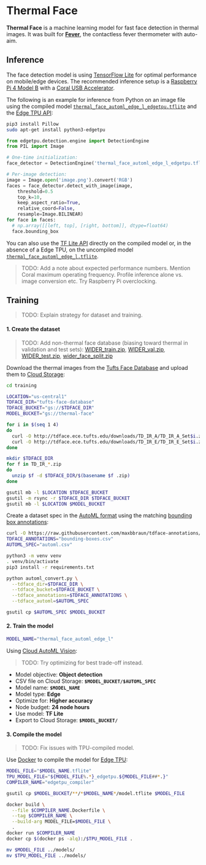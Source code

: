 # Thermal Face

**Thermal Face** is a machine learning model for fast face detection in thermal images. It was built for [**Fever**](https://github.com/maxbbraun/fever), the contactless fever thermometer with auto-aim.

## Inference

The face detection model is using [TensorFlow Lite](https://www.tensorflow.org/lite) for optimal performance on mobile/edge devices. The recommended inference setup is a [Raspberry Pi 4 Model B](https://www.raspberrypi.org/products/raspberry-pi-4-model-b/) with a [Coral USB Accelerator](https://coral.ai/docs/accelerator/get-started/).

The following is an example for inference from Python on an image file using the compiled model [`thermal_face_automl_edge_l_edgetpu.tflite`](models/thermal_face_automl_edge_l_edgetpu.tflite) and the [Edge TPU API](https://coral.ai/docs/edgetpu/api-intro/):

```bash
pip3 install Pillow
sudo apt-get install python3-edgetpu
```

```python
from edgetpu.detection.engine import DetectionEngine
from PIL import Image

# One-time initialization:
face_detector = DetectionEngine('thermal_face_automl_edge_l_edgetpu.tflite')

# Per-image detection:
image = Image.open('image.png').convert('RGB')
faces = face_detector.detect_with_image(image,
    threshold=0.5
    top_k=10,
    keep_aspect_ratio=True,
    relative_coord=False,
    resample=Image.BILINEAR)
for face in faces:
  # np.array([[left, top], [right, bottom]], dtype=float64)
  face.bounding_box
```

You can also use the [TF Lite API](https://www.tensorflow.org/lite/guide/python) directly on the compiled model or, in the absence of a Edge TPU, on the uncompiled model [`thermal_face_automl_edge_l.tflite`](models/thermal_face_automl_edge_l.tflite).

> TODO: Add a note about expected performance numbers. Mention Coral maximum operating frequency. Profile inference alone vs. image conversion etc. Try Raspberry Pi overclocking.

## Training

> TODO: Explain strategy for dataset and training.

#### 1. Create the dataset

> TODO: Add non-thermal face database (biasing toward thermal in validation and test sets): [WIDER_train.zip](https://drive.google.com/uc?export=download&id=0B6eKvaijfFUDQUUwd21EckhUbWs), [WIDER_val.zip](https://drive.google.com/uc?export=download&id=0B6eKvaijfFUDd3dIRmpvSk8tLUk), [WIDER_test.zip](https://drive.google.com/uc?export=download&id=0B6eKvaijfFUDbW4tdGpaYjgzZkU), [wider_face_split.zip](http://mmlab.ie.cuhk.edu.hk/projects/WIDERFace/support/bbx_annotation/wider_face_split.zip)

Download the thermal images from the [Tufts Face Database](http://tdface.ece.tufts.edu) and upload them to [Cloud Storage](https://cloud.google.com/storage/docs):

```bash
cd training

LOCATION="us-central1"
TDFACE_DIR="tufts-face-database"
TDFACE_BUCKET="gs://$TDFACE_DIR"
MODEL_BUCKET="gs://thermal-face"

for i in $(seq 1 4)
do
  curl -O http://tdface.ece.tufts.edu/downloads/TD_IR_A/TD_IR_A_Set$i.zip
  curl -O http://tdface.ece.tufts.edu/downloads/TD_IR_E/TD_IR_E_Set$i.zip
done

mkdir $TDFACE_DIR
for f in TD_IR_*.zip
do
  unzip $f -d $TDFACE_DIR/$(basename $f .zip)
done

gsutil mb -l $LOCATION $TDFACE_BUCKET
gsutil -m rsync -r $TDFACE_DIR $TDFACE_BUCKET
gsutil mb -l $LOCATION $MODEL_BUCKET
```

Create a dataset spec in the [AutoML format](https://cloud.google.com/vision/automl/object-detection/docs/csv-format) using the matching [bounding box annotations](https://github.com/maxbbraun/tdface-annotations):

```bash
curl -O https://raw.githubusercontent.com/maxbbraun/tdface-annotations/master/bounding-boxes.csv
TDFACE_ANNOTATIONS="bounding-boxes.csv"
AUTOML_SPEC="automl.csv"

python3 -m venv venv
. venv/bin/activate
pip3 install -r requirements.txt

python automl_convert.py \
  --tdface_dir=$TDFACE_DIR \
  --tdface_bucket=$TDFACE_BUCKET \
  --tdface_annotations=$TDFACE_ANNOTATIONS \
  --tdface_automl=$AUTOML_SPEC

gsutil cp $AUTOML_SPEC $MODEL_BUCKET
```

#### 2. Train the model

```bash
MODEL_NAME="thermal_face_automl_edge_l"
```

Using [Cloud AutoML Vision](https://cloud.google.com/vision/automl/object-detection/docs/edge-quickstart):

> TODO: Try optimizing for best trade-off instead.

 - Model objective: **Object detection**
 - CSV file on Cloud Storage: **`$MODEL_BUCKET/$AUTOML_SPEC`**
 - Model name: **`$MODEL_NAME`**
 - Model type: **Edge**
 - Optimize for: **Higher accuracy**
 - Node budget: **24 node hours**
 - Use model: **TF Lite**
 - Export to Cloud Storage: **`$MODEL_BUCKET/`**

#### 3. Compile the model

> TODO: Fix issues with TPU-compiled model.

Use [Docker](https://docs.docker.com) to compile the model for [Edge TPU](https://coral.ai/products/):

```bash
MODEL_FILE="$MODEL_NAME.tflite"
TPU_MODEL_FILE="${MODEL_FILE%.*}_edgetpu.${MODEL_FILE##*.}"
COMPILER_NAME="edgetpu_compiler"

gsutil cp $MODEL_BUCKET/**/*$MODEL_NAME*/model.tflite $MODEL_FILE

docker build \
  --file $COMPILER_NAME.Dockerfile \
  --tag $COMPILER_NAME \
  --build-arg MODEL_FILE=$MODEL_FILE \
  .
docker run $COMPILER_NAME
docker cp $(docker ps -alq):/$TPU_MODEL_FILE .

mv $MODEL_FILE ../models/
mv $TPU_MODEL_FILE ../models/
```
